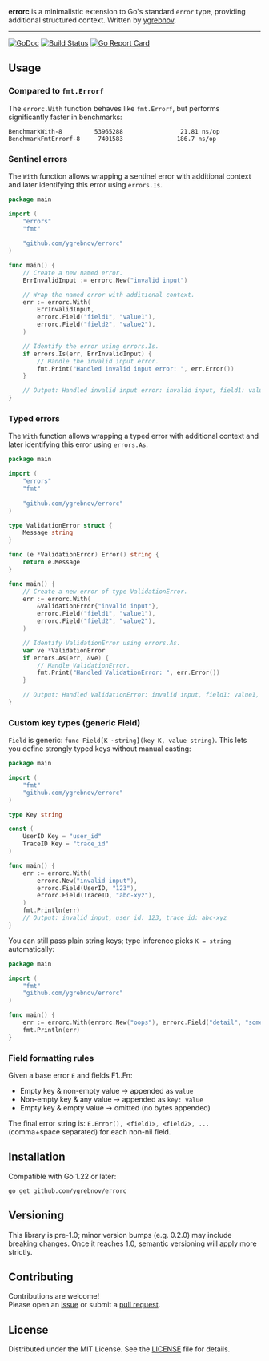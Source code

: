 **errorc** is a minimalistic extension to Go's standard `error` type, providing additional structured context. Written by [ygrebnov](https://github.com/ygrebnov).

---

[![GoDoc](https://pkg.go.dev/badge/github.com/ygrebnov/errorc)](https://pkg.go.dev/github.com/ygrebnov/errorc)
[![Build Status](https://github.com/ygrebnov/errorc/actions/workflows/build.yml/badge.svg)](https://github.com/ygrebnov/errorc/actions/workflows/build.yml)
[![Go Report Card](https://goreportcard.com/badge/github.com/ygrebnov/errorc)](https://goreportcard.com/report/github.com/ygrebnov/errorc)

## Usage
### Compared to `fmt.Errorf`
The `errorc.With` function behaves like `fmt.Errorf`, but performs significantly faster in benchmarks:

```text
BenchmarkWith-8         53965288                21.81 ns/op
BenchmarkFmtErrorf-8     7401583               186.7 ns/op
```

### Sentinel errors
The `With` function allows wrapping a sentinel error with additional context and later identifying this error using `errors.Is`.

```go
package main

import (
	"errors"
	"fmt"
	
	"github.com/ygrebnov/errorc"
)

func main() {
	// Create a new named error.
	ErrInvalidInput := errorc.New("invalid input")

	// Wrap the named error with additional context.
	err := errorc.With(
		ErrInvalidInput,
		errorc.Field("field1", "value1"),
		errorc.Field("field2", "value2"),
	)

	// Identify the error using errors.Is.
	if errors.Is(err, ErrInvalidInput) {
		// Handle the invalid input error.
		fmt.Print("Handled invalid input error: ", err.Error())
	}

	// Output: Handled invalid input error: invalid input, field1: value1, field2: value2
}
```

### Typed errors
The `With` function allows wrapping a typed error with additional context and later identifying this error using `errors.As`.

```go
package main

import (
	"errors"
	"fmt"
	
	"github.com/ygrebnov/errorc"
)

type ValidationError struct {
	Message string
}

func (e *ValidationError) Error() string {
	return e.Message
}

func main() {
	// Create a new error of type ValidationError.
	err := errorc.With(
		&ValidationError{"invalid input"},
		errorc.Field("field1", "value1"),
		errorc.Field("field2", "value2"),
	)

	// Identify ValidationError using errors.As.
	var ve *ValidationError
	if errors.As(err, &ve) {
		// Handle ValidationError.
		fmt.Print("Handled ValidationError: ", err.Error())
	}

	// Output: Handled ValidationError: invalid input, field1: value1, field2: value2
}
```

### Custom key types (generic Field)
`Field` is generic: `func Field[K ~string](key K, value string)`. This lets you define strongly typed keys without manual casting:

```go
package main

import (
	"fmt"
	"github.com/ygrebnov/errorc"
)

type Key string

const (
	UserID Key = "user_id"
	TraceID Key = "trace_id"
)

func main() {
	err := errorc.With(
		errorc.New("invalid input"),
		errorc.Field(UserID, "123"),
		errorc.Field(TraceID, "abc-xyz"),
	)
	fmt.Println(err)
	// Output: invalid input, user_id: 123, trace_id: abc-xyz
}
```

You can still pass plain string keys; type inference picks `K = string` automatically:

```go
package main

import (
	"fmt"
	"github.com/ygrebnov/errorc"
)

func main() {
	err := errorc.With(errorc.New("oops"), errorc.Field("detail", "something"))
	fmt.Println(err)
}
```

### Field formatting rules
Given a base error `E` and fields F1..Fn:
- Empty key & non-empty value -> appended as `value`
- Non-empty key & any value -> appended as `key: value`
- Empty key & empty value -> omitted (no bytes appended)

The final error string is: `E.Error(), <field1>, <field2>, ...` (comma+space separated) for each non-nil field.

## Installation

Compatible with Go 1.22 or later:

```shell
go get github.com/ygrebnov/errorc
```

## Versioning
This library is pre-1.0; minor version bumps (e.g. 0.2.0) may include breaking changes. Once it reaches 1.0, semantic versioning will apply more strictly.

## Contributing

Contributions are welcome!  
Please open an [issue](https://github.com/ygrebnov/errorc/issues) or submit a [pull request](https://github.com/ygrebnov/errorc/pulls).

## License

Distributed under the MIT License. See the [LICENSE](LICENSE) file for details.